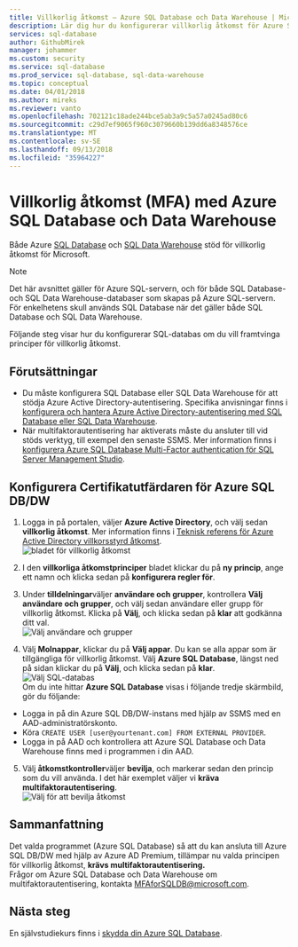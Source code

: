 ```yaml
---
title: Villkorlig åtkomst – Azure SQL Database och Data Warehouse | Microsoft-dokument
description: Lär dig hur du konfigurerar villkorlig åtkomst för Azure SQL Database och Data Warehouse.
services: sql-database
author: GithubMirek
manager: johammer
ms.custom: security
ms.service: sql-database
ms.prod_service: sql-database, sql-data-warehouse
ms.topic: conceptual
ms.date: 04/01/2018
ms.author: mireks
ms.reviewer: vanto
ms.openlocfilehash: 702121c18ade244bce5ab3a9c5a57a0245ad80c6
ms.sourcegitcommit: c29d7ef9065f960c3079660b139dd6a8348576ce
ms.translationtype: MT
ms.contentlocale: sv-SE
ms.lasthandoff: 09/13/2018
ms.locfileid: "35964227"
---
```

# <a name="conditional-access-mfa-with-azure-sql-database-and-data-warehouse"></a>Villkorlig åtkomst (MFA) med Azure SQL Database och Data Warehouse  

Både Azure [SQL Database](sql-database-technical-overview.md) och [SQL Data Warehouse](../sql-data-warehouse/sql-data-warehouse-overview-what-is.md) stöd för villkorlig åtkomst för Microsoft. 

> [!NOTE]
> Det här avsnittet gäller för Azure SQL-servern, och för både SQL Database- och SQL Data Warehouse-databaser som skapas på Azure SQL-servern. För enkelhetens skull används SQL Database när det gäller både SQL Database och SQL Data Warehouse.

Följande steg visar hur du konfigurerar SQL-databas om du vill framtvinga principer för villkorlig åtkomst.  

## <a name="prerequisites"></a>Förutsättningar  
- Du måste konfigurera SQL Database eller SQL Data Warehouse för att stödja Azure Active Directory-autentisering. Specifika anvisningar finns i [konfigurera och hantera Azure Active Directory-autentisering med SQL Database eller SQL Data Warehouse](sql-database-aad-authentication-configure.md).  
- När multifaktorautentisering har aktiverats måste du ansluter till vid stöds verktyg, till exempel den senaste SSMS. Mer information finns i [konfigurera Azure SQL Database Multi-Factor authentication för SQL Server Management Studio](sql-database-ssms-mfa-authentication-configure.md).  

## <a name="configure-ca-for-azure-sql-dbdw"></a>Konfigurera Certifikatutfärdaren för Azure SQL DB/DW  
1.  Logga in på portalen, väljer **Azure Active Directory**, och välj sedan **villkorlig åtkomst**. Mer information finns i [Teknisk referens för Azure Active Directory villkorsstyrd åtkomst](https://docs.microsoft.com/azure/active-directory/active-directory-conditional-access-technical-reference).  
  ![bladet för villkorlig åtkomst](./media/sql-database-conditional-access/conditional-access-blade.png) 
     
2.  I den **villkorliga åtkomstprinciper** bladet klickar du på **ny princip**, ange ett namn och klicka sedan på **konfigurera regler för**.  
3.  Under **tilldelningar**väljer **användare och grupper**, kontrollera **Välj användare och grupper**, och välj sedan användare eller grupp för villkorlig åtkomst. Klicka på **Välj**, och klicka sedan på **klar** att godkänna ditt val.  
  ![Välj användare och grupper](./media/sql-database-conditional-access/select-users-and-groups.png)  

4.  Välj **Molnappar**, klickar du på **Välj appar**. Du kan se alla appar som är tillgängliga för villkorlig åtkomst. Välj **Azure SQL Database**, längst ned på sidan klickar du på **Välj**, och klicka sedan på **klar**.  
  ![Välj SQL-databas](./media/sql-database-conditional-access/select-sql-database.png)  
  Om du inte hittar **Azure SQL Database** visas i följande tredje skärmbild, gör du följande:   
  - Logga in på din Azure SQL DB/DW-instans med hjälp av SSMS med en AAD-administratörskonto.  
  - Köra `CREATE USER [user@yourtenant.com] FROM EXTERNAL PROVIDER`.  
  - Logga in på AAD och kontrollera att Azure SQL Database och Data Warehouse finns med i programmen i din AAD.  

5.  Välj **åtkomstkontroller**väljer **bevilja**, och markerar sedan den princip som du vill använda. I det här exemplet väljer vi **kräva multifaktorautentisering**.  
  ![Välj för att bevilja åtkomst](./media/sql-database-conditional-access/grant-access.png)  

## <a name="summary"></a>Sammanfattning  
Det valda programmet (Azure SQL Database) så att du kan ansluta till Azure SQL DB/DW med hjälp av Azure AD Premium, tillämpar nu valda principen för villkorlig åtkomst, **krävs multifaktorautentisering.**  
Frågor om Azure SQL Database och Data Warehouse om multifaktorautentisering, kontakta MFAforSQLDB@microsoft.com.  

## <a name="next-steps"></a>Nästa steg  

En självstudiekurs finns i [skydda din Azure SQL Database](sql-database-security-tutorial.md).
